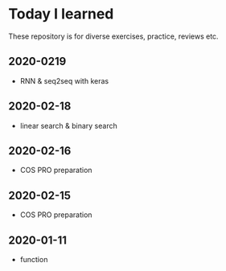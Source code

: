 # Today I learned
These repository is for diverse exercises, practice, reviews etc.

## 2020-0219
- RNN & seq2seq with keras

## 2020-02-18
- linear search & binary search

## 2020-02-16
- COS PRO preparation

## 2020-02-15
- COS PRO preparation

## 2020-01-11
- function
